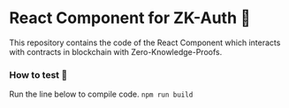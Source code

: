# React Component for ZK-Auth 🦄
This repository contains the code of the React Component which interacts with contracts in blockchain with Zero-Knowledge-Proofs.

### How to test 🧪
Run the line below to compile code.
```npm run build```